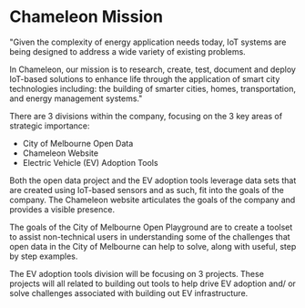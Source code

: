 # Chameleon Mission

"Given the complexity of energy application needs today, IoT systems are being designed to address a wide variety of existing problems. 

In Chameleon, our mission is to research, create, test, document and deploy IoT-based solutions to enhance life through the application of smart city technologies including: the building of smarter cities, homes, transportation, and energy management systems." 

There are 3 divisions within the company, focusing on the 3 key areas of strategic importance: 

- City of Melbourne Open Data 
- Chameleon Website 
- Electric Vehicle (EV) Adoption Tools 

Both the open data project and the EV adoption tools leverage data sets that are created using IoT-based sensors and as such, fit into the goals of the company. The Chameleon website articulates the goals of the company and provides a visible presence. 

The goals of the City of Melbourne Open Playground are to create a toolset to assist non-technical users in understanding some of the challenges that open data in the City of Melbourne can help to solve, along with useful, step by step examples. 

The EV adoption tools division will be focusing on 3 projects. These projects will all related to building out tools to help drive EV adoption and/ or solve challenges associated with building out EV infrastructure. 

